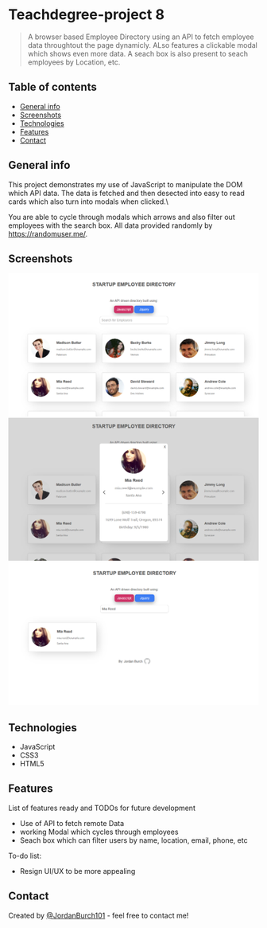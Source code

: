 # Teachdegree-project 8
> A browser based Employee Directory using an API to fetch employee data throughtout the page dynamicly. ALso features a clickable modal which shows even more data. A seach box is also present to seach employees by Location, etc.

## Table of contents
* [General info](#general-info)
* [Screenshots](#screenshots)
* [Technologies](#technologies)
* [Features](#features)
* [Contact](#contact)

## General info
This project demonstrates my use of JavaScript to manipulate the DOM which API data. The data is fetched and then desected into easy to read cards which also turn into modals when clicked.\

You are able to cycle through modals which arrows and also filter out employees with the search box. All data provided randomly by https://randomuser.me/.

## Screenshots
![Example screenshot](images/Screenshot1.png)
![Example screenshot](images/Screenshot2.png)
![Example screenshot](images/Screenshot3.png)

## Technologies
* JavaScript
* CSS3
* HTML5

## Features
List of features ready and TODOs for future development
* Use of API to fetch remote Data
* working Modal which cycles through employees
* Seach box which can filter users by name, location, email, phone, etc

To-do list:
* Resign UI/UX to be more appealing

## Contact
Created by [@JordanBurch101](https://github.com/Jordanburch101) - feel free to contact me!